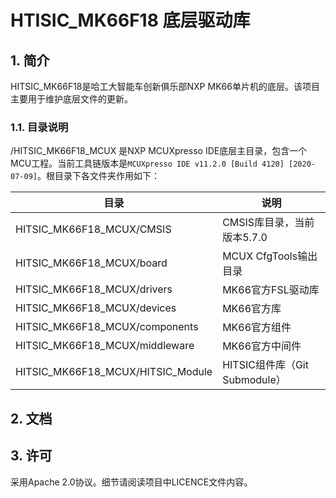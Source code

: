 # HTISIC_MK66F18 底层驱动库


## 1. 简介

HITSIC_MK66F18是哈工大智能车创新俱乐部NXP MK66单片机的底层。该项目主要用于维护底层文件的更新。

### 1.1. 目录说明

/HITSIC_MK66F18_MCUX 是NXP MCUXpresso IDE底层主目录，包含一个MCU工程。当前工具链版本是`MCUXpresso IDE v11.2.0 [Build 4120] [2020-07-09]`。根目录下各文件夹作用如下：

| 目录                              | 说明                          |
| --------------------------------- | ----------------------------- |
| HITSIC_MK66F18_MCUX/CMSIS         | CMSIS库目录，当前版本5.7.0    |
| HITSIC_MK66F18_MCUX/board         | MCUX CfgTools输出目录         |
| HITSIC_MK66F18_MCUX/drivers       | MK66官方FSL驱动库             |
| HITSIC_MK66F18_MCUX/devices       | MK66官方库                    |
| HITSIC_MK66F18_MCUX/components    | MK66官方组件                  |
| HITSIC_MK66F18_MCUX/middleware    | MK66官方中间件                |
| HITSIC_MK66F18_MCUX/HITSIC_Module | HITSIC组件库（Git Submodule） |



## 2. 文档





## 3. 许可

采用Apache 2.0协议。细节请阅读项目中LICENCE文件内容。


